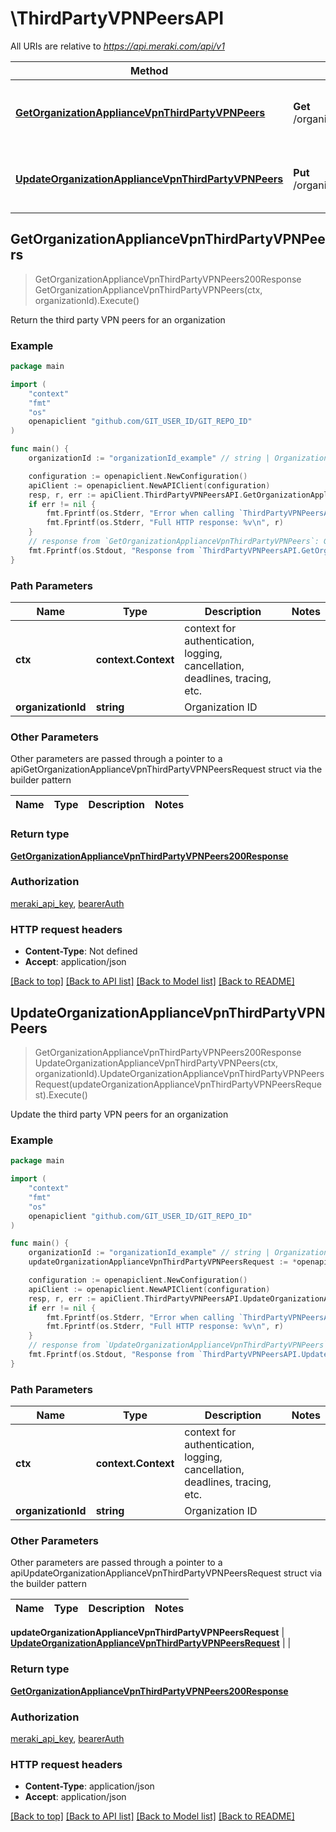 # \ThirdPartyVPNPeersAPI

All URIs are relative to *https://api.meraki.com/api/v1*

Method | HTTP request | Description
------------- | ------------- | -------------
[**GetOrganizationApplianceVpnThirdPartyVPNPeers**](ThirdPartyVPNPeersAPI.md#GetOrganizationApplianceVpnThirdPartyVPNPeers) | **Get** /organizations/{organizationId}/appliance/vpn/thirdPartyVPNPeers | Return the third party VPN peers for an organization
[**UpdateOrganizationApplianceVpnThirdPartyVPNPeers**](ThirdPartyVPNPeersAPI.md#UpdateOrganizationApplianceVpnThirdPartyVPNPeers) | **Put** /organizations/{organizationId}/appliance/vpn/thirdPartyVPNPeers | Update the third party VPN peers for an organization



## GetOrganizationApplianceVpnThirdPartyVPNPeers

> GetOrganizationApplianceVpnThirdPartyVPNPeers200Response GetOrganizationApplianceVpnThirdPartyVPNPeers(ctx, organizationId).Execute()

Return the third party VPN peers for an organization



### Example

```go
package main

import (
	"context"
	"fmt"
	"os"
	openapiclient "github.com/GIT_USER_ID/GIT_REPO_ID"
)

func main() {
	organizationId := "organizationId_example" // string | Organization ID

	configuration := openapiclient.NewConfiguration()
	apiClient := openapiclient.NewAPIClient(configuration)
	resp, r, err := apiClient.ThirdPartyVPNPeersAPI.GetOrganizationApplianceVpnThirdPartyVPNPeers(context.Background(), organizationId).Execute()
	if err != nil {
		fmt.Fprintf(os.Stderr, "Error when calling `ThirdPartyVPNPeersAPI.GetOrganizationApplianceVpnThirdPartyVPNPeers``: %v\n", err)
		fmt.Fprintf(os.Stderr, "Full HTTP response: %v\n", r)
	}
	// response from `GetOrganizationApplianceVpnThirdPartyVPNPeers`: GetOrganizationApplianceVpnThirdPartyVPNPeers200Response
	fmt.Fprintf(os.Stdout, "Response from `ThirdPartyVPNPeersAPI.GetOrganizationApplianceVpnThirdPartyVPNPeers`: %v\n", resp)
}
```

### Path Parameters


Name | Type | Description  | Notes
------------- | ------------- | ------------- | -------------
**ctx** | **context.Context** | context for authentication, logging, cancellation, deadlines, tracing, etc.
**organizationId** | **string** | Organization ID | 

### Other Parameters

Other parameters are passed through a pointer to a apiGetOrganizationApplianceVpnThirdPartyVPNPeersRequest struct via the builder pattern


Name | Type | Description  | Notes
------------- | ------------- | ------------- | -------------


### Return type

[**GetOrganizationApplianceVpnThirdPartyVPNPeers200Response**](GetOrganizationApplianceVpnThirdPartyVPNPeers200Response.md)

### Authorization

[meraki_api_key](../README.md#meraki_api_key), [bearerAuth](../README.md#bearerAuth)

### HTTP request headers

- **Content-Type**: Not defined
- **Accept**: application/json

[[Back to top]](#) [[Back to API list]](../README.md#documentation-for-api-endpoints)
[[Back to Model list]](../README.md#documentation-for-models)
[[Back to README]](../README.md)


## UpdateOrganizationApplianceVpnThirdPartyVPNPeers

> GetOrganizationApplianceVpnThirdPartyVPNPeers200Response UpdateOrganizationApplianceVpnThirdPartyVPNPeers(ctx, organizationId).UpdateOrganizationApplianceVpnThirdPartyVPNPeersRequest(updateOrganizationApplianceVpnThirdPartyVPNPeersRequest).Execute()

Update the third party VPN peers for an organization



### Example

```go
package main

import (
	"context"
	"fmt"
	"os"
	openapiclient "github.com/GIT_USER_ID/GIT_REPO_ID"
)

func main() {
	organizationId := "organizationId_example" // string | Organization ID
	updateOrganizationApplianceVpnThirdPartyVPNPeersRequest := *openapiclient.NewUpdateOrganizationApplianceVpnThirdPartyVPNPeersRequest([]openapiclient.UpdateOrganizationApplianceVpnThirdPartyVPNPeersRequestPeersInner{*openapiclient.NewUpdateOrganizationApplianceVpnThirdPartyVPNPeersRequestPeersInner("Name_example", []string{"PrivateSubnets_example"}, "Secret_example")}) // UpdateOrganizationApplianceVpnThirdPartyVPNPeersRequest | 

	configuration := openapiclient.NewConfiguration()
	apiClient := openapiclient.NewAPIClient(configuration)
	resp, r, err := apiClient.ThirdPartyVPNPeersAPI.UpdateOrganizationApplianceVpnThirdPartyVPNPeers(context.Background(), organizationId).UpdateOrganizationApplianceVpnThirdPartyVPNPeersRequest(updateOrganizationApplianceVpnThirdPartyVPNPeersRequest).Execute()
	if err != nil {
		fmt.Fprintf(os.Stderr, "Error when calling `ThirdPartyVPNPeersAPI.UpdateOrganizationApplianceVpnThirdPartyVPNPeers``: %v\n", err)
		fmt.Fprintf(os.Stderr, "Full HTTP response: %v\n", r)
	}
	// response from `UpdateOrganizationApplianceVpnThirdPartyVPNPeers`: GetOrganizationApplianceVpnThirdPartyVPNPeers200Response
	fmt.Fprintf(os.Stdout, "Response from `ThirdPartyVPNPeersAPI.UpdateOrganizationApplianceVpnThirdPartyVPNPeers`: %v\n", resp)
}
```

### Path Parameters


Name | Type | Description  | Notes
------------- | ------------- | ------------- | -------------
**ctx** | **context.Context** | context for authentication, logging, cancellation, deadlines, tracing, etc.
**organizationId** | **string** | Organization ID | 

### Other Parameters

Other parameters are passed through a pointer to a apiUpdateOrganizationApplianceVpnThirdPartyVPNPeersRequest struct via the builder pattern


Name | Type | Description  | Notes
------------- | ------------- | ------------- | -------------

 **updateOrganizationApplianceVpnThirdPartyVPNPeersRequest** | [**UpdateOrganizationApplianceVpnThirdPartyVPNPeersRequest**](UpdateOrganizationApplianceVpnThirdPartyVPNPeersRequest.md) |  | 

### Return type

[**GetOrganizationApplianceVpnThirdPartyVPNPeers200Response**](GetOrganizationApplianceVpnThirdPartyVPNPeers200Response.md)

### Authorization

[meraki_api_key](../README.md#meraki_api_key), [bearerAuth](../README.md#bearerAuth)

### HTTP request headers

- **Content-Type**: application/json
- **Accept**: application/json

[[Back to top]](#) [[Back to API list]](../README.md#documentation-for-api-endpoints)
[[Back to Model list]](../README.md#documentation-for-models)
[[Back to README]](../README.md)

